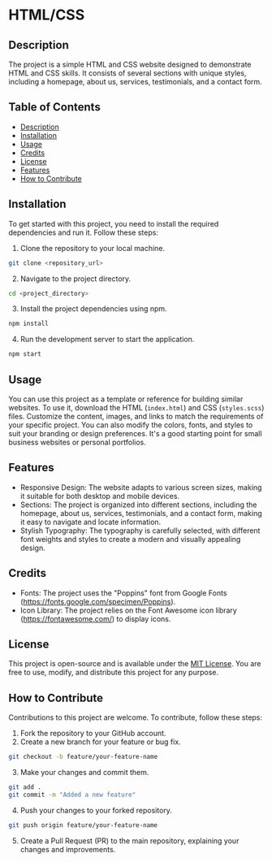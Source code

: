 # HTML/CSS

## Description

The project is a simple HTML and CSS website designed to demonstrate HTML and CSS skills. It consists of several sections with unique styles, including a homepage, about us, services, testimonials, and a contact form.

## Table of Contents

- [Description](#description)
- [Installation](#installation)
- [Usage](#usage)
- [Credits](#credits)
- [License](#license)
- [Features](#features)
- [How to Contribute](#how-to-contribute)

## Installation

To get started with this project, you need to install the required dependencies and run it. Follow these steps:

1. Clone the repository to your local machine.

```bash
git clone <repository_url>
```

2. Navigate to the project directory.

```bash
cd <project_directory>
```

3. Install the project dependencies using npm.

```bash
npm install
```

4. Run the development server to start the application.

```bash
npm start
```

## Usage

You can use this project as a template or reference for building similar websites. To use it, download the HTML (`index.html`) and CSS (`styles.scss`) files. Customize the content, images, and links to match the requirements of your specific project. You can also modify the colors, fonts, and styles to suit your branding or design preferences. It's a good starting point for small business websites or personal portfolios.

## Features

* Responsive Design: The website adapts to various screen sizes, making it suitable for both desktop and mobile devices.
* Sections: The project is organized into different sections, including the homepage, about us, services, testimonials, and a contact form, making it easy to navigate and locate information.
* Stylish Typography: The typography is carefully selected, with different font weights and styles to create a modern and visually appealing design.

## Credits

* Fonts: The project uses the "Poppins" font from Google Fonts (https://fonts.google.com/specimen/Poppins).
* Icon Library: The project relies on the Font Awesome icon library (https://fontawesome.com/) to display icons.

## License

This project is open-source and is available under the [MIT License](LICENSE). You are free to use, modify, and distribute this project for any purpose.

## How to Contribute

Contributions to this project are welcome. To contribute, follow these steps:

1. Fork the repository to your GitHub account.
2. Create a new branch for your feature or bug fix.

```bash
git checkout -b feature/your-feature-name
```

3. Make your changes and commit them.

```bash
git add .
git commit -m "Added a new feature"
```

4. Push your changes to your forked repository.

```bash 
git push origin feature/your-feature-name
```

5. Create a Pull Request (PR) to the main repository, explaining your changes and improvements.
